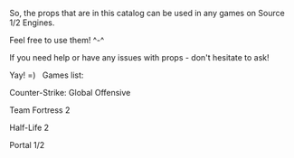 So, the props that are in this catalog can be used in any games on Source 1/2 Engines. 

Feel free to use them! ^-^ 

If you need help or have any issues with props - don't hesitate to ask!

Yay! =)
 
Games list:

  Counter-Strike: Global Offensive
  
  Team Fortress 2
  
  Half-Life 2
  
  Portal 1/2
  
